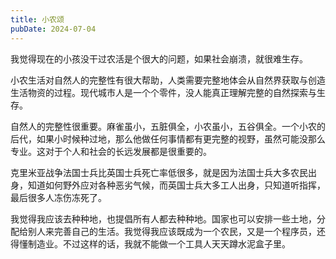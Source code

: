 ```yaml
---
title: 小农颂
pubDate: 2024-07-04
---
```


我觉得现在的小孩没干过农活是个很大的问题，如果社会崩溃，就很难生存。

小农生活对自然人的完整性有很大帮助，人类需要完整地体会从自然界获取与创造生活物资的过程。现代城市人是一个个零件，没人能真正理解完整的自然探索与生存。

自然人的完整性很重要。麻雀虽小，五脏俱全，小农虽小，五谷俱全。一个小农的后代，如果小时候种过地，那么他做任何事情都有更完整的视野，虽然可能没那么专业。这对于个人和社会的长远发展都是很重要的。

克里米亚战争法国士兵比英国士兵死亡率低很多，就是因为法国士兵大多农民出身，知道如何野外应对各种恶劣气候，而英国士兵大多工人出身，只知道听指挥，最后很多人冻伤冻死了。

我觉得我应该去种种地，也提倡所有人都去种种地。国家也可以安排一些土地，分配给别人来完善自己的生活。我觉得我应该既成为一个农民，又是一个程序员，还得懂制造业。不过这样的话，我就不能做一个工具人天天蹲水泥盒子里。
